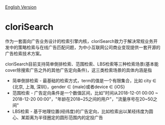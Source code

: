 [English Version](README.md)

cloriSearch
==========

作为一套面向广告业务设计的检索引擎内核，cloriSearch致力于解决常规业务开发中的策略检索与在线广告匹配问题，为中小互联网公司商业变现提供一套开源的广告检索技术方案。

cloriSearch目前支持简单倒排检索、范围检索、LBS检索等三种检索场景(基本能cover除搜索广告之外的其他广告定向条件)，这三类检索场景的具体内涵是指

* 简单倒排检索 - 最基础的检索方式，term的值是一个有限集合，比如 city ∈ {北京, 上海, 深圳}，gender ∈ {male}或者device ∈ {iOS}
* 范围检索 - 广告定向条件是一个数值区间，比如"时间从2018-12-01 00:00 ~ 2018-12-20 00:00"，"年龄在2018~25之间的用户"，"流量序号在20~50之间"
* LBS检索 - 基于地理位置(经纬度)的广告定向，比如检索出以某经纬度为圆心、某距离为半径圈定的圆形范围内的定投广告


